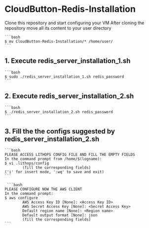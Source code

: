 # CloudButton-Redis-Installation

Clone this repository and start configuring your VM
After cloning the repository move all its content to your user directory

    ```bash
    $ mv CloudButton-Redis-Installation/* /home/user/
    ```

## 1. Execute redis_server_installation_1.sh
    ```bash
    $ sudo ./redis_server_installation_1.sh redis_password
    ```
    
## 2. Execute redis_server_installation_2.sh
    ```bash
    $ ./redis_server_installation_2.sh redis_password
    ```
    
## 3. Fill the the configs suggested by redis_server_installation_2.sh
    ```bash
    PLEASE ACCESS LITHOPS CONFIG FILE AND FILL THE EMPTY FIELDS
    In the command prompt from /home/$(logname):
    $ vi .lithops/config
            (fill the corresponding fields)
    ('i' for insert mode, ':wq' to save and exit)
    ```
    
     ```bash
    PLEASE CONFIGURE NOW THE AWS CLIENT
    In the command prompt:
    $ aws configure
            AWS Access Key ID [None]: <Access Key ID>
            AWS Secret Access Key [None]: <Secret Access Key>
            Default region name [None]: <Region name>
            Default output format [None]: json
            (fill the corresponding fields)
    ```   
